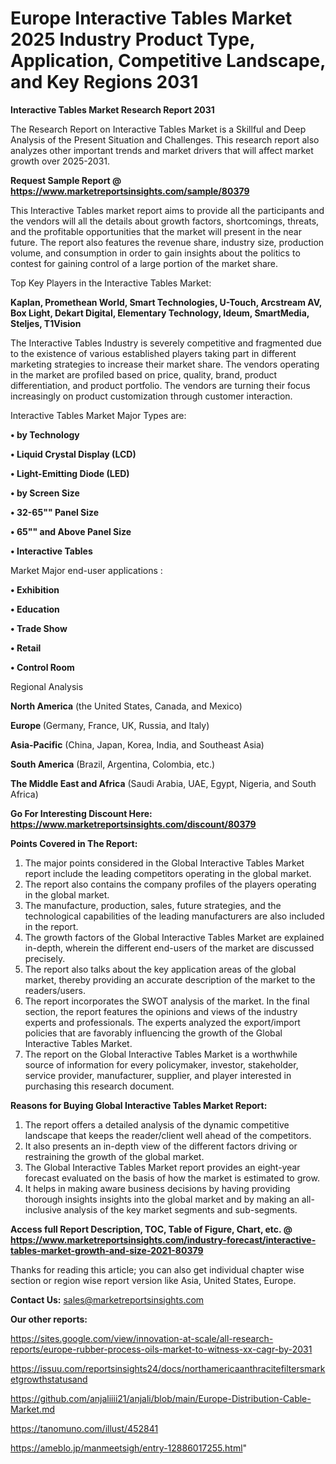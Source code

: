# Europe Interactive Tables Market 2025 Industry Product Type, Application, Competitive Landscape, and Key Regions 2031

<strong>Interactive Tables Market Research Report 2031</strong>

The Research Report on Interactive Tables Market is a Skillful and Deep Analysis of the Present Situation and Challenges. This research report also analyzes other important trends and market drivers that will affect market growth over 2025-2031.

<strong>Request Sample Report @ <a href=https://www.marketreportsinsights.com/sample/80379>https://www.marketreportsinsights.com/sample/80379</a></strong>

This Interactive Tables market report aims to provide all the participants and the vendors will all the details about growth factors, shortcomings, threats, and the profitable opportunities that the market will present in the near future. The report also features the revenue share, industry size, production volume, and consumption in order to gain insights about the politics to contest for gaining control of a large portion of the market share.

Top Key Players in the Interactive Tables Market:

<strong>Kaplan, Promethean World, Smart Technologies, U-Touch, Arcstream AV, Box Light, Dekart Digital, Elementary Technology, Ideum, SmartMedia, Steljes, T1Vision</strong>

The Interactive Tables Industry is severely competitive and fragmented due to the existence of various established players taking part in different marketing strategies to increase their market share. The vendors operating in the market are profiled based on price, quality, brand, product differentiation, and product portfolio. The vendors are turning their focus increasingly on product customization through customer interaction.

Interactive Tables Market Major Types are:

<strong>• by Technology

• Liquid Crystal Display (LCD)

• Light-Emitting Diode (LED)

• by Screen Size

• 32-65"" Panel Size

• 65"" and Above Panel Size

• Interactive Tables</strong>

Market Major end-user applications :

<strong>• Exhibition

• Education

• Trade Show

• Retail

• Control Room</strong>

Regional Analysis

</u><strong><b>North America</b></strong> (the United States, Canada, and Mexico)

<strong><b>Europe </b></strong>(Germany, France, UK, Russia, and Italy)

<strong><b>Asia-Pacific</b></strong> (China, Japan, Korea, India, and Southeast Asia)

<strong><b>South America</b></strong> (Brazil, Argentina, Colombia, etc.)

<strong><b>The Middle East and Africa</b></strong> (Saudi Arabia, UAE, Egypt, Nigeria, and South Africa)

<strong>Go For Interesting Discount Here: <a href=https://www.marketreportsinsights.com/discount/80379>https://www.marketreportsinsights.com/discount/80379</a></strong>

<strong>Points Covered in The Report:</strong>
<ol>
  <li>The major points considered in the Global Interactive Tables Market report include the leading competitors operating in the global market.</li>
  <li>The report also contains the company profiles of the players operating in the global market.</li>
  <li>The manufacture, production, sales, future strategies, and the technological capabilities of the leading manufacturers are also included in the report.</li>
  <li>The growth factors of the Global Interactive Tables Market are explained in-depth, wherein the different end-users of the market are discussed precisely.</li>
  <li>The report also talks about the key application areas of the global market, thereby providing an accurate description of the market to the readers/users.</li>
  <li>The report incorporates the SWOT analysis of the market. In the final section, the report features the opinions and views of the industry experts and professionals. The experts analyzed the export/import policies that are favorably influencing the growth of the Global Interactive Tables Market.</li>
  <li>The report on the Global Interactive Tables Market is a worthwhile source of information for every policymaker, investor, stakeholder, service provider, manufacturer, supplier, and player interested in purchasing this research document.</li>
</ol>
<strong>Reasons for Buying Global Interactive Tables Market Report:</strong>

<ol>
  <li>The report offers a detailed analysis of the dynamic competitive landscape that keeps the reader/client well ahead of the competitors.</li>
  <li>It also presents an in-depth view of the different factors driving or restraining the growth of the global market.</li>
  <li>The Global Interactive Tables Market report provides an eight-year forecast evaluated on the basis of how the market is estimated to grow.</li>
  <li>It helps in making aware business decisions by having providing thorough insights insights into the global market and by making an all-inclusive analysis of the key market segments and sub-segments.</li>
</ol>
<strong>Access full Report Description, TOC, Table of Figure, Chart, etc. @ <a href=https://www.marketreportsinsights.com/industry-forecast/interactive-tables-market-growth-and-size-2021-80379>https://www.marketreportsinsights.com/industry-forecast/interactive-tables-market-growth-and-size-2021-80379</a></strong>


Thanks for reading this article; you can also get individual chapter wise section or region wise report version like Asia, United States, Europe.

<strong>Contact Us:</strong>
sales@marketreportsinsights.com

<strong>Our other reports:</strong>

<a href=https://sites.google.com/view/innovation-at-scale/all-research-reports/europe-rubber-process-oils-market-to-witness-xx-cagr-by-2031>https://sites.google.com/view/innovation-at-scale/all-research-reports/europe-rubber-process-oils-market-to-witness-xx-cagr-by-2031</a>

<a href=https://issuu.com/reportsinsights24/docs/northamericaanthracitefiltersmarketgrowthstatusand>https://issuu.com/reportsinsights24/docs/northamericaanthracitefiltersmarketgrowthstatusand</a>

<a href=https://github.com/anjaliiii21/anjali/blob/main/Europe-Distribution-Cable-Market.md>https://github.com/anjaliiii21/anjali/blob/main/Europe-Distribution-Cable-Market.md</a>

<a href=https://tanomuno.com/illust/452841>https://tanomuno.com/illust/452841</a>

<a href=https://ameblo.jp/manmeetsigh/entry-12886017255.html>https://ameblo.jp/manmeetsigh/entry-12886017255.html</a>"
